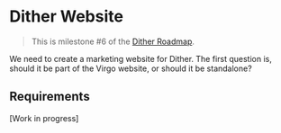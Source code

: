 # Dither Website

> This is milestone #6 of the [Dither Roadmap](./roadmap.md).

We need to create a marketing website for Dither. The first question is, should it be part of the Virgo website, or should it be standalone?

## Requirements

[Work in progress]
